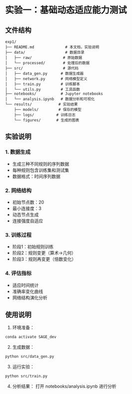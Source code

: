 # 实验一：基础动态适应能力测试

## 文件结构
```
exp1/
├── README.md              # 本文档，实验说明
├── data/                  # 数据目录
│   ├── raw/              # 原始数据
│   └── processed/        # 处理后的数据
├── src/                  # 源代码
│   ├── data_gen.py      # 数据生成器
│   ├── network.py       # 网络模型定义
│   ├── train.py         # 训练脚本
│   └── utils.py         # 工具函数
├── notebooks/           # Jupyter notebooks
│   └── analysis.ipynb   # 数据分析和可视化
└── results/            # 实验结果
    ├── models/         # 保存的模型
    ├── logs/          # 训练日志
    └── figures/       # 生成的图表
```

## 实验说明

### 1. 数据生成
- 生成三种不同规则的序列数据
- 每种规则包含训练集和测试集
- 数据格式：时间序列数据

### 2. 网络结构
- 初始节点数：20
- 最小连接度：3
- 动态节点生成
- 连接强度自适应

### 3. 训练过程
- 阶段1：初始规则训练
- 阶段2：规则变更（算术→几何）
- 阶段3：规则再变更（倍数变化）

### 4. 评估指标
- 适应时间统计
- 准确率变化曲线
- 网络结构演化分析

## 使用说明

1. 环境准备：
```bash
conda activate SAGE_dev
```

2. 生成数据：
```bash
python src/data_gen.py
```

3. 运行实验：
```bash
python src/train.py
```

4. 分析结果：
打开 notebooks/analysis.ipynb 进行分析 